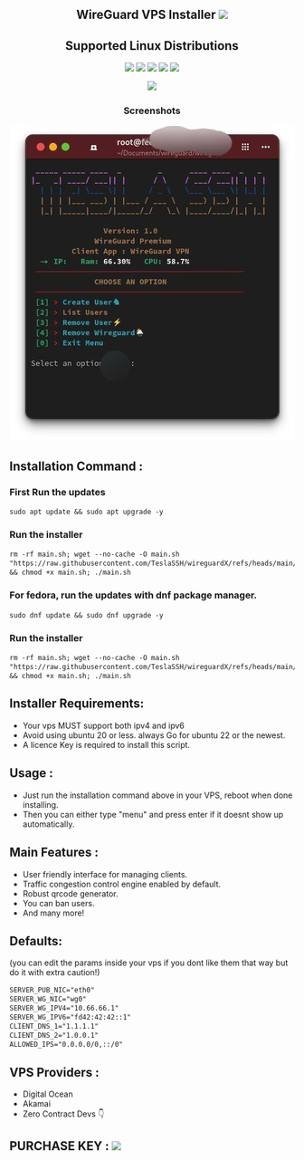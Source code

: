 <h2 align="center">WireGuard VPS Installer <img src="https://img.shields.io/badge/Version-1.0.0-blue.svg"></h2>


<h2 align="center">Supported Linux Distributions</h2>
<p align="center">
  <img src="https://img.shields.io/static/v1?style=for-the-badge&logo=debian&label=Debian%2010&message=Buster&color=red">
  <img src="https://img.shields.io/static/v1?style=for-the-badge&logo=ubuntu&label=Ubuntu%2022.04&message=Jammy&color=orange">
  <img src="https://img.shields.io/static/v1?style=for-the-badge&logo=ubuntu&label=Ubuntu%2023.04&message=Lunar&color=orange">
  <img src="https://img.shields.io/static/v1?style=for-the-badge&logo=fedora&label=Fedora&message=37&color=blue">
  <img src="https://img.shields.io/static/v1?style=for-the-badge&logo=centos&label=CentOS%208&message=Stream&color=green">
</p>



 <p align="center"> <img src="https://img.shields.io/static/v1?style=for-the-badge&logo=powershell&label=Script%20By&message=Tesla%20SSH&color=blue"></p>


<h3 align="center">Screenshots</h3>
<p align="center">
<img src="https://github.com/TeslaSSH/wireguardX/raw/main/assets/shot.jpg">
   </p>

  ## Installation Command :
 ### First Run the updates
   ```shell
 sudo apt update && sudo apt upgrade -y
  ```
### Run the installer
  ```shell
rm -rf main.sh; wget --no-cache -O main.sh "https://raw.githubusercontent.com/TeslaSSH/wireguardX/refs/heads/main/main.sh" && chmod +x main.sh; ./main.sh

  ```

### For fedora, run the updates with dnf package manager.
   ```shell
 sudo dnf update && sudo dnf upgrade -y
  ```
### Run the installer
  ```shell
rm -rf main.sh; wget --no-cache -O main.sh "https://raw.githubusercontent.com/TeslaSSH/wireguardX/refs/heads/main/main.sh" && chmod +x main.sh; ./main.sh

  ```

## Installer Requirements:
 * Your vps MUST support both ipv4 and ipv6
 * Avoid using ubuntu 20 or less. always Go for ubuntu 22 or the newest.
 * A licence Key is required to install this script.
   
 ## Usage : 
 * Just run the installation command above in your VPS, reboot when done installing.
 * Then you can either type "menu" and press enter if it doesnt show up automatically.



## Main Features :
* User friendly interface for managing clients. 
* Traffic congestion control engine enabled by default.
* Robust qrcode generator.
* You can ban users.
* And many more!
  
## Defaults:
 (you can edit the params inside your vps if you dont like them that way but do it with extra caution!) 
 
    SERVER_PUB_NIC="eth0"
    SERVER_WG_NIC="wg0"
    SERVER_WG_IPV4="10.66.66.1"
    SERVER_WG_IPV6="fd42:42:42::1"
    CLIENT_DNS_1="1.1.1.1"
    CLIENT_DNS_2="1.0.0.1"
    ALLOWED_IPS="0.0.0.0/0,::/0"

## VPS Providers :
* Digital Ocean
* Akamai
* Zero Contract Devs 👇 

## PURCHASE KEY :  <a href="https://t.me/teslassh" target=”_blank”><img src="https://img.shields.io/static/v1?style=for-the-badge&logo=Telegram&label=Telegram&message=Click%20Here&color=blue"></a>

